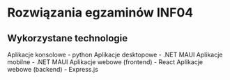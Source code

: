# Rozwiązania egzaminów INF04


## Wykorzystane technologie
Aplikacje konsolowe - python
Aplikacje desktopowe - .NET MAUI
Aplikacje mobilne - .NET MAUI
Aplikacje webowe (frontend) - React
Aplikacje webowe (backend) - Express.js


